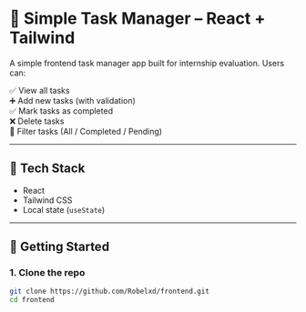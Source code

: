 # 📝 Simple Task Manager – React + Tailwind

A simple frontend task manager app built for internship evaluation. Users can:

✅ View all tasks  
➕ Add new tasks (with validation)  
✅ Mark tasks as completed  
❌ Delete tasks  
🎯 Filter tasks (All / Completed / Pending)

---

## 🚀 Tech Stack

- React
- Tailwind CSS
- Local state (`useState`)

---

## 🔧 Getting Started

### 1. Clone the repo
```bash
git clone https://github.com/Robelxd/frontend.git
cd frontend
